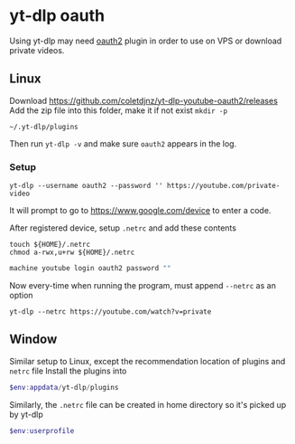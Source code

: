 # yt-dlp oauth
Using yt-dlp may need [oauth2](https://github.com/coletdjnz/yt-dlp-youtube-oauth2) plugin in order to use on VPS or download private videos.

## Linux
Download https://github.com/coletdjnz/yt-dlp-youtube-oauth2/releases
Add the zip file into this folder, make it if not exist `mkdir -p`
```shell
~/.yt-dlp/plugins
```
Then run `yt-dlp -v` and make sure `oauth2` appears in the log.

### Setup
```shell
yt-dlp --username oauth2 --password '' https://youtube.com/private-video
```
It will prompt to go to https://www.google.com/device to enter a code.

After registered device, setup `.netrc` and add these contents
```shell
touch ${HOME}/.netrc
chmod a-rwx,u+rw ${HOME}/.netrc
```
```c
machine youtube login oauth2 password ""
```

Now every-time when running the program, must append `--netrc` as an option
```shell
yt-dlp --netrc https://youtube.com/watch?v=private
```

## Window
Similar setup to Linux, except the recommendation location of plugins and `netrc` file
Install the plugins into 
```powershell
$env:appdata/yt-dlp/plugins
```
Similarly, the `.netrc` file can be created in home directory so it's picked up by yt-dlp
```powershell
$env:userprofile
```
